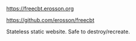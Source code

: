 https://freecbt.erosson.org

https://github.com/erosson/freecbt

Stateless static website. Safe to destroy/recreate.